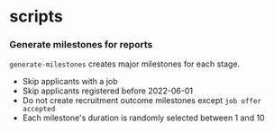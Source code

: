 # scripts

### Generate milestones for reports

`generate-milestones` creates major milestones for each stage.

- Skip applicants with a job
- Skip applicants registered before 2022-06-01
- Do not create recruitment outcome milestones except `job offer accepted`
- Each milestone's duration is randomly selected between 1 and 10
